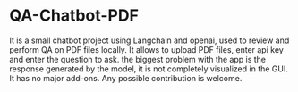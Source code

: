 # QA-Chatbot-PDF
 It is a small chatbot project using Langchain and openai, used to review and perform QA on PDF files locally. It allows to upload PDF files, enter api key and enter the question to ask. the biggest problem with the app is the response generated by the model, it is not completely visualized in the GUI.
It has no major add-ons. Any possible contribution is welcome. 

